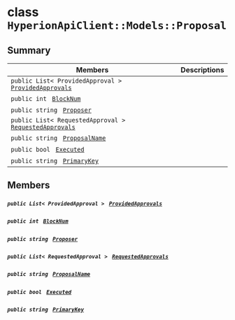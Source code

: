 # class `HyperionApiClient::Models::Proposal` 

## Summary

 Members                                | Descriptions                                
----------------------------------------|---------------------------------------------
`public List< ProvidedApproval > ` [`ProvidedApprovals`](#class_hyperion_api_client_1_1_models_1_1_proposal_1a322ae2558ae2dc9003e1885b3c661bb8) | 
`public int ` [`BlockNum`](#class_hyperion_api_client_1_1_models_1_1_proposal_1a5c75360929c5cb4353443f5c28de94dd) | 
`public string ` [`Proposer`](#class_hyperion_api_client_1_1_models_1_1_proposal_1ab64ed459104db5638ca37b99837cf20c) | 
`public List< RequestedApproval > ` [`RequestedApprovals`](#class_hyperion_api_client_1_1_models_1_1_proposal_1a98d828510e5b2dc13d3f665287ea84fe) | 
`public string ` [`ProposalName`](#class_hyperion_api_client_1_1_models_1_1_proposal_1a49c959b124a1f60eedeab87503330596) | 
`public bool ` [`Executed`](#class_hyperion_api_client_1_1_models_1_1_proposal_1a24fa5ab7733fddb6007d81d5d9365877) | 
`public string ` [`PrimaryKey`](#class_hyperion_api_client_1_1_models_1_1_proposal_1ac00c14f8557e6224e7ad8daf0bfa0fef) | 

## Members

##### `public List< ProvidedApproval > ` [`ProvidedApprovals`](#class_hyperion_api_client_1_1_models_1_1_proposal_1a322ae2558ae2dc9003e1885b3c661bb8) 

##### `public int ` [`BlockNum`](#class_hyperion_api_client_1_1_models_1_1_proposal_1a5c75360929c5cb4353443f5c28de94dd) 

##### `public string ` [`Proposer`](#class_hyperion_api_client_1_1_models_1_1_proposal_1ab64ed459104db5638ca37b99837cf20c) 

##### `public List< RequestedApproval > ` [`RequestedApprovals`](#class_hyperion_api_client_1_1_models_1_1_proposal_1a98d828510e5b2dc13d3f665287ea84fe) 

##### `public string ` [`ProposalName`](#class_hyperion_api_client_1_1_models_1_1_proposal_1a49c959b124a1f60eedeab87503330596) 

##### `public bool ` [`Executed`](#class_hyperion_api_client_1_1_models_1_1_proposal_1a24fa5ab7733fddb6007d81d5d9365877) 

##### `public string ` [`PrimaryKey`](#class_hyperion_api_client_1_1_models_1_1_proposal_1ac00c14f8557e6224e7ad8daf0bfa0fef) 

